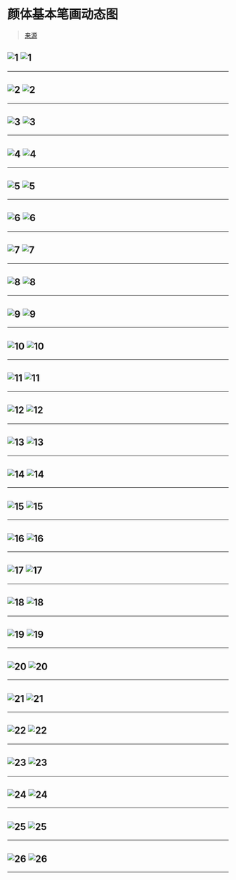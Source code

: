  <h1 class="curproject-name"> 颜体基本笔画动态图 </h1>

> [来源]( https://mp.weixin.qq.com/s/qdlcAlXYtQWRbfC2HKdn-w )

![1]( http://xy180.gitee.io/pages/yanti/1.jpg )
![1]( http://xy180.gitee.io/pages/yanti/1.gif )
------
> 
------
![2]( http://xy180.gitee.io/pages/yanti/2.jpg )
![2]( http://xy180.gitee.io/pages/yanti/2.gif )
------
> 
------
![3]( http://xy180.gitee.io/pages/yanti/3.jpg )
![3]( http://xy180.gitee.io/pages/yanti/3.gif )
------
> 
------
![4]( http://xy180.gitee.io/pages/yanti/4.jpg )
![4]( http://xy180.gitee.io/pages/yanti/4.gif )
------
> 
------
![5]( http://xy180.gitee.io/pages/yanti/5.jpg )
![5]( http://xy180.gitee.io/pages/yanti/5.gif )
------
> 
------
![6]( http://xy180.gitee.io/pages/yanti/6.jpg )
![6]( http://xy180.gitee.io/pages/yanti/6.gif )
------
> 
------
![7]( http://xy180.gitee.io/pages/yanti/7.jpg )
![7]( http://xy180.gitee.io/pages/yanti/7.gif )
------
> 
------
![8]( http://xy180.gitee.io/pages/yanti/8.jpg )
![8]( http://xy180.gitee.io/pages/yanti/8.gif )
------
> 
------
![9]( http://xy180.gitee.io/pages/yanti/9.jpg )
![9]( http://xy180.gitee.io/pages/yanti/9.gif )
------
> 
------
![10]( http://xy180.gitee.io/pages/yanti/10.jpg )
![10]( http://xy180.gitee.io/pages/yanti/10.gif )
------
> 
------
![11]( http://xy180.gitee.io/pages/yanti/11.jpg )
![11]( http://xy180.gitee.io/pages/yanti/11.gif )
------
> 
------
![12]( http://xy180.gitee.io/pages/yanti/12.jpg )
![12]( http://xy180.gitee.io/pages/yanti/12.gif )
------
> 
------
![13]( http://xy180.gitee.io/pages/yanti/13.jpg )
![13]( http://xy180.gitee.io/pages/yanti/13.gif )
------
> 
------
![14]( http://xy180.gitee.io/pages/yanti/14.jpg )
![14]( http://xy180.gitee.io/pages/yanti/14.gif )
------
> 
------
![15]( http://xy180.gitee.io/pages/yanti/15.jpg )
![15]( http://xy180.gitee.io/pages/yanti/15.gif )
------
> 
------
![16]( http://xy180.gitee.io/pages/yanti/16.jpg )
![16]( http://xy180.gitee.io/pages/yanti/16.gif )
------
> 
------
![17]( http://xy180.gitee.io/pages/yanti/17.jpg )
![17]( http://xy180.gitee.io/pages/yanti/17.gif )
------
> 
------
![18]( http://xy180.gitee.io/pages/yanti/18.jpg )
![18]( http://xy180.gitee.io/pages/yanti/18.gif )
------
> 
------
![19]( http://xy180.gitee.io/pages/yanti/19.jpg )
![19]( http://xy180.gitee.io/pages/yanti/19.gif )
------
> 
------
![20]( http://xy180.gitee.io/pages/yanti/20.jpg )
![20]( http://xy180.gitee.io/pages/yanti/20.gif )
------
> 
------
![21]( http://xy180.gitee.io/pages/yanti/21.jpg )
![21]( http://xy180.gitee.io/pages/yanti/21.gif )
------
> 
------
![22]( http://xy180.gitee.io/pages/yanti/22.jpg )
![22]( http://xy180.gitee.io/pages/yanti/22.gif )
------
> 
------
![23]( http://xy180.gitee.io/pages/yanti/23.jpg )
![23]( http://xy180.gitee.io/pages/yanti/23.gif )
------
> 
------
![24]( http://xy180.gitee.io/pages/yanti/24.jpg )
![24]( http://xy180.gitee.io/pages/yanti/24.gif )
------
> 
------
![25]( http://xy180.gitee.io/pages/yanti/25.jpg )
![25]( http://xy180.gitee.io/pages/yanti/25.gif )
------
> 
------
![26]( http://xy180.gitee.io/pages/yanti/26.jpg )
![26]( http://xy180.gitee.io/pages/yanti/26.gif )
------
> 
------

